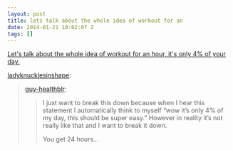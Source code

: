 ```yaml
---
layout: post
title: lets talk about the whole idea of workout for an
date: 2014-01-21 18:02:07 Z
tags: []
---
```

[Let's talk about the whole idea of workout for an hour, it's only 4% of your day.](http://gingerfruitkate.tumblr.com/post/73492820565/lets-talk-about-the-whole-idea-of-workout-for-an-hour)

[ladyknucklesinshape](http://ladyknucklesinshape.tumblr.com/post/73492664776/lets-talk-about-the-whole-idea-of-workout-for-an-hour):

> [guy-healthblr](http://guy-healthblr.tumblr.com/post/73424899262/lets-talk-about-the-whole-idea-of-workout-for-an-hour):
> 
> > I just want to break this down because when I hear this statement I automatically think to myself “wow it’s only 4% of my day, this should be super easy.” However in reality it’s not really like that and I want to break it down.
> > 
> > You get 24 hours…
